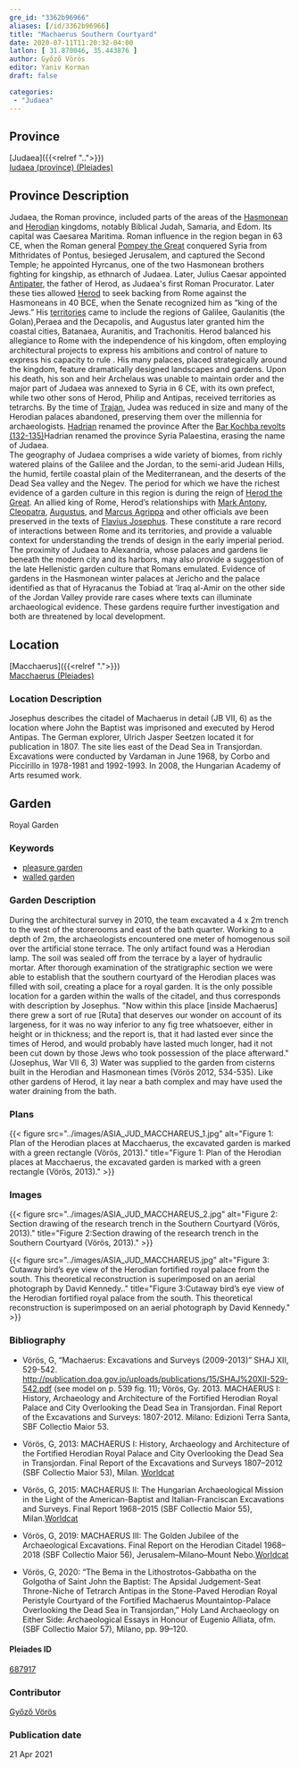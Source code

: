 ```yaml
---
gre_id: "3362b96966"
aliases: [/id/3362b96966]
title: "Machaerus Southern Courtyard"
date: 2020-07-11T11:20:32-04:00
latlon: [ 31.870046, 35.443876 ]
author: Győző Vörös
editor: Yaniv Korman
draft: false

categories:
 - "Judaea"
---
```


## Province

[Judaea]({{<relref "..">}}) \
[Iudaea (province) (Pleiades)](https://pleiades.stoa.org/places/981527)

## Province Description
Judaea, the Roman province, included parts of the areas of the [Hasmonean](https://en.wikipedia.org/wiki/Hasmonean_dynasty) and [Herodian](https://en.wikipedia.org/wiki/Herodian_dynasty) kingdoms, notably Biblical Judah, Samaria, and Edom. Its capital was Caesarea Maritima. Roman influence in the region began in 63 CE, when the Roman general [Pompey the Great](https://en.wikipedia.org/wiki/Pompey) conquered Syria from Mithridates of Pontus, besieged Jerusalem, and captured the Second Temple; he appointed Hyrcanus, one of the two Hasmonean brothers fighting for kingship, as ethnarch of Judaea. Later, Julius Caesar  appointed [Antipater](https://en.wikipedia.org/wiki/Antipater_the_Idumaean), the father of Herod, as  Judaea's first Roman Procurator. Later these ties allowed [Herod](https://en.wikipedia.org/wiki/Herod_the_Great) to seek backing from Rome against the Hasmoneans in 40 BCE, when the Senate recognized him as “king of the Jews.”  His [territories](https://en.wikipedia.org/wiki/Herodian_Kingdom_of_Judea) came to include the regions of Galilee, Gaulanitis (the Golan),Peraea and the Decapolis, and Augustus later granted him the coastal cities, Batanaea, Auranitis, and Trachonitis. Herod balanced his allegiance to Rome with the independence of his kingdom, often employing architectural projects to express his ambitions and control of nature to express his capacity to rule . His many palaces, placed strategically around the kingdom, feature dramatically designed landscapes and gardens.  Upon his death, his son and heir Archelaus was unable to maintain order and the major part of Judaea was annexed to Syria in 6 CE, with its own prefect, while two other sons of Herod, Philip and Antipas, received territories as tetrarchs. By the time of [Trajan](https://en.wikipedia.org/wiki/Trajan), Judea was reduced in size and many of the Herodian palaces abandoned, preserving them over the millennia for archaeologists. [Hadrian](https://en.wikipedia.org/wiki/Hadrian) renamed the province  After the [Bar Kochba revolts (132-135)](https://en.wikipedia.org/wiki/Bar_Kokhba_revolt)Hadrian renamed the province Syria Palaestina, erasing the name of Judaea.  
The geography of Judaea comprises a wide variety of biomes, from richly watered plains of the Galilee and the Jordan, to the semi-arid Judean Hills, the humid, fertile coastal plain of the Mediterranean, and the deserts of the Dead Sea valley and the Negev. The period for which we have the richest evidence of a garden culture in this region is during the reign of [Herod the Great](https://en.wikipedia.org/wiki/Herod_the_Great).  An allied king of Rome, Herod’s relationships with [Mark Antony](https://en.wikipedia.org/wiki/Mark_Antony), [Cleopatra](https://en.wikipedia.org/wiki/Cleopatra), [Augustus](https://en.wikipedia.org/wiki/Augustus), and [Marcus Agrippa](https://en.wikipedia.org/wiki/Marcus_Vipsanius_Agrippa) and other officials ave been preserved in the texts of [Flavius Josephus](https://en.wikipedia.org/wiki/Josephus).  These constitute a rare record of interactions between Rome and its territories, and provide a valuable context for understanding the trends of design in the early imperial period.  The proximity of Judaea to Alexandria, whose palaces and gardens lie beneath the modern city and its harbors, may also provide a suggestion of the late Hellenistic garden culture that Romans emulated.  Evidence of gardens in the Hasmonean winter palaces at Jericho and the palace identified as that of Hyracanus the Tobiad at 'Iraq al-Amir on the other side of the Jordan Valley provide rare cases where texts can illuminate archaeological evidence. These gardens require further investigation and both are threatened by local development.



## Location

[Macchaerus]({{<relref ".">}}) \
[Macchaerus (Pleiades)](https://pleiades.stoa.org/places/687917)

### Location Description

Josephus describes the citadel of Machaerus in detail (JB VII, 6) as the location where John the Baptist was imprisoned and executed by Herod Antipas.  The German explorer, Ulrich Jasper Seetzen located it for publication in 1807.  The site lies east of the Dead Sea in Transjordan.  Excavations were conducted by Vardaman in June 1968, by Corbo and Piccirillo in 1978-1981 and 1992-1993.  In 2008, the Hungarian Academy of Arts resumed work.


<!-- LEAVE THIS BLANK FOR NOW -->

<!--Herodian Entertainment Complex, Third Palace


<!--
[AREA WITHIN LOCATION, LIKE “PALATINE HILL”](GEOREFERENCE LINK)
A sublocation is any area larger than an individual garden, but located within a location. I would always try to include a link to a controlled vocabulary here if possible. This ID may well be different from the Garden ID, e.g., Pompeii versus a Garden in one of the houses which has its own Pleiades ID.


### Sublocation Description

The third palace built by Herod in the late first century B.C. merits special mention with regard to the integration of water, gardens and landscape. This palace was sited along a straight section of Wadi Qelt to take advantage of its season flow of water each winter.  This area was, however, lower than those on which the first and second palaces had been built, offering a more limited view of the surroundings.  This shortcoming was offset by the erection of a viewing pavilion on top of an artificial tel.  The overall building complex was rectilinear, with Wadi Qelt cutting through the center, and a bridge spanning the two halves.  On the north side lay a complex of banqueting rooms, Roman style baths, reception rooms, peristyle courtyards and colonnaded walks.   On the south lay a great sunken garden, the artificial tel and pavilion, and, off-axis, a shallow boating pool. (Fig. 6) The garden features are discussed individually below.-->

## Garden

Royal Garden

### Keywords

- [pleasure garden](http://www.getty.edu/vow/AATFullDisplay?find=garden&logic=AND&note=&english=N&prev_page=4&subjectid=300008115)
- [walled garden](http://www.getty.edu/vow/AATFullDisplay?find=garden&logic=AND&note=&english=N&prev_page=5&subjectid=300008129)

### Garden Description

During the architectural survey in 2010, the team excavated a 4 x 2m trench to the west of the storerooms and east of the bath quarter.  Working to a depth of 2m, the archaeologists encountered one meter of homogenous soil over the artificial stone terrace.  The only artifact found was a Herodian lamp.  The soil was sealed off from the terrace by a layer of hydraulic mortar.  After thorough examination of the stratigraphic section we were able to establish that the southern courtyard of the Herodian places was filled with soil, creating a place for a royal garden.  It is the only possible location for a garden within the walls of the citadel, and thus corresponds with description by Josephus.
"Now within this place [inside Machaerus] there grew a sort of rue [Ruta] that deserves our wonder on account of its largeness, for it was no way inferior to any fig tree whatsoever, either in height or in thickness; and the report is, that it had lasted ever since the times of Herod, and would probably have lasted much longer, had it not been cut down by those Jews who took possession of the place afterward." (Josephus, War VII 6, 3)
Water was supplied to the garden from cisterns built in the Herodian and Hasmonean times (Vörös 2012, 534-535). Like other gardens of Herod, it lay near a bath complex and may have used the water draining from the bath.



<!--
### Maps
{{< figure src="IMG_URL" alt="ALT_TEXT" title="CAPTION" >}}-->


### Plans

{{< figure src="../images/ASIA_JUD_MACCHAREUS_1.jpg" alt="Figure 1: Plan of the Herodian places at Macchaerus, the excavated garden is marked with a green rectangle (Vörös, 2013)." title="Figure 1: Plan of the Herodian places at Macchaerus, the excavated garden is marked with a green rectangle (Vörös, 2013)." >}}


### Images
{{< figure src="../images/ASIA_JUD_MACCHAREUS_2.jpg" alt="Figure 2: Section drawing of the research trench in the Southern Courtyard (Vörös, 2013)." title="Figure 2:Section drawing of the research trench in the Southern Courtyard (Vörös, 2013)." >}}

{{< figure src="../images/ASIA_JUD_MACCHAREUS.jpg" alt="Figure 3: Cutaway bird’s eye view of the Herodian fortified royal palace from the south. This theoretical reconstruction is superimposed on an aerial photograph by David Kennedy.." title="Figure 3:Cutaway bird’s eye view of the Herodian fortified royal palace from the south. This theoretical reconstruction is superimposed on an aerial photograph by David Kennedy." >}}

<!--
### Dates

31 BCE - 4 BCE -->

### Bibliography

* Vörös, G, “Machaerus:  Excavations and Surveys (2009-2013)” SHAJ XII, 529-542. http://publication.doa.gov.jo/uploads/publications/15/SHAJ%20XII-529-542.pdf (see model on p. 539 fig. 11); Vörös, Gy. 2013. MACHAERUS I: History, Archaeology and Architecture of the Fortified Herodian Royal Palace and City Overlooking the Dead Sea in Transjordan. Final Report of the Excavations and Surveys: 1807-2012. Milano: Edizioni Terra Santa, SBF Collectio Maior 53.

* Vörös, G, 2013: MACHAERUS I: History, Archaeology and Architecture of the Fortified Herodian Royal Palace and City Overlooking the Dead Sea in Transjordan. Final Report of the Excavations and Surveys 1807–2012 (SBF Collectio Maior 53), Milan. [Worldcat](https://www.worldcat.org/title/machaerus-i-history-archaeology-and-architecture-of-the-fortified-herodian-royal-palace-and-city-overlooking-the-dead-sea-in-transjordan-final-report-of-the-excavations-and-surveys-1807-2012/oclc/850428802)

* Vörös, G, 2015: MACHAERUS II: The Hungarian Archaeological Mission in the Light of the American-Baptist and Italian-Franciscan Excavations and Surveys. Final Report 1968–2015 (SBF Collectio Maior 55), Milan.[Worldcat](https://www.worldcat.org/title/machaerus-ii-the-hungarian-archaeological-mission-in-the-light-of-the-american-baptist-and-italian-franciscan-excavations-and-surveys-final-report-1968-2014/oclc/922911326&referer=brief_results)

* Vörös, G, 2019: MACHAERUS III: The Golden Jubilee of the Archaeological Excavations. Final Report on the Herodian Citadel 1968–2018 (SBF Collectio Maior 56), Jerusalem–Milano–Mount Nebo.[Worldcat](https://www.worldcat.org/title/machaerus-iii-the-golden-jubilee-of-the-archaeological-excavations-final-report-on-the-herodian-citadel-1968-2018/oclc/1242122718&referer=brief_results)


* Vörös, G, 2020: “The Bema in the Lithostrotos-Gabbatha on the Golgotha of Saint John the Baptist: The Apsidal Judgement-Seat Throne-Niche of Tetrarch Antipas in the Stone-Paved Herodian Royal Peristyle Courtyard of the Fortified Machaerus Mountaintop-Palace Overlooking the Dead Sea in Transjordan,” Holy Land Archaeology on Either Side: Archaeological Essays in Honour of Eugenio Alliata, ofm. (SBF Collectio Maior 57), Milano, pp. 99–120.


<!--#### Periodo ID-->

<!-- [PERIODO_ID](https://pleiades.stoa.org/places/PLEIADES_ID) -->

#### Pleiades ID

[687917](https://pleiades.stoa.org/places/687917)

<!--#### TGN ID

[#](#)-->

### Contributor

[Győző Vörös](http://worldcat.org/identities/lccn-no98121290/)


### Publication date


21 Apr 2021

<!--### Related articles-->

<!-- Links to other related articles. Leave blank for now -->
